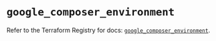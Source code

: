 # `google_composer_environment`

Refer to the Terraform Registry for docs: [`google_composer_environment`](https://registry.terraform.io/providers/hashicorp/google/6.18.1/docs/resources/composer_environment).
